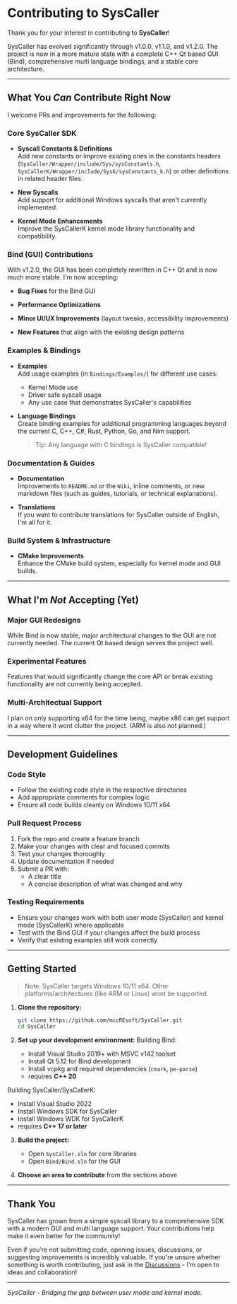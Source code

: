 # Contributing to SysCaller

Thank you for your interest in contributing to **SysCaller**!

SysCaller has evolved significantly through v1.0.0, v1.1.0, and v1.2.0. The project is now in a more mature state with a complete C++ Qt based GUI (Bind), comprehensive multi language bindings, and a stable core architecture.

---

## What You *Can* Contribute Right Now

I welcome PRs and improvements for the following:

### Core SysCaller SDK
- **Syscall Constants & Definitions**  
  Add new constants or improve existing ones in the constants headers (`SysCaller/Wrapper/include/Sys/sysConstants.h`, `SysCallerK/Wrapper/include/SysK/sysConstants_k.h`) or other definitions in related header files.

- **New Syscalls**  
  Add support for additional Windows syscalls that aren't currently implemented.

- **Kernel Mode Enhancements**  
  Improve the SysCallerK kernel mode library functionality and compatibility.
  
### Bind (GUI) Contributions
With v1.2.0, the GUI has been completely rewritten in C++ Qt and is now much more stable. I'm now accepting:

- **Bug Fixes** for the Bind GUI

- **Performance Optimizations**

- **Minor UI/UX Improvements** (layout tweaks, accessibility improvements)

- **New Features** that align with the existing design patterns

### Examples & Bindings
- **Examples**  
  Add usage examples (in `Bindings/Examples/`) for different use cases:
  - Kernel Mode use
  - Driver safe syscall usage
  - Any use case that demonstrates SysCaller's capabilities

- **Language Bindings**  
  Create binding examples for additional programming languages beyond the current C, C++, C#, Rust, Python, Go, and Nim support.
  > Tip: Any language with C bindings is SysCaller compatible!

### Documentation & Guides
- **Documentation**  
  Improvements to `README.md` or the `Wiki`, inline comments, or new markdown files (such as guides, tutorials, or technical explanations).

- **Translations**  
  If you want to contribute translations for SysCaller outside of English, I'm all for it.

### Build System & Infrastructure
- **CMake Improvements**  
  Enhance the CMake build system, especially for kernel mode and GUI builds.

---

## What I'm *Not* Accepting (Yet)

### Major GUI Redesigns
While Bind is now stable, major architectural changes to the GUI are not currently needed. The current Qt based design serves the project well.

### Experimental Features
Features that would significantly change the core API or break existing functionality are not currently being accepted.

### Multi-Architectual Support
I plan on only supporting x64 for the time being, maybe x86 can get support in a way where it wont clutter the project. (ARM is also not planned.)

---

## Development Guidelines

### Code Style
- Follow the existing code style in the respective directories
- Add appropriate comments for complex logic
- Ensure all code builds cleanly on Windows 10/11 x64

### Pull Request Process
1. Fork the repo and create a feature branch
2. Make your changes with clear and focused commits
3. Test your changes thoroughly
4. Update documentation if needed
5. Submit a PR with:
   - A clear title
   - A concise description of what was changed and why

### Testing Requirements
- Ensure your changes work with both user mode (SysCaller) and kernel mode (SysCallerK) where applicable
- Test with the Bind GUI if your changes affect the build process
- Verify that existing examples still work correctly

---

## Getting Started

> Note: SysCaller targets Windows 10/11 x64. Other platforms/architectures (like ARM or Linux) wont be supported.

1. **Clone the repository:**
   ```sh
   git clone https://github.com/micREsoft/SysCaller.git
   cd SysCaller
   ```

2. **Set up your development environment:**
Building Bind:
   - Install Visual Studio 2019+ with MSVC v142 toolset
   - Install Qt 5.12 for Bind development
   - Install vcpkg and required dependencies (`cmark`, `pe-parse`)
   - requires **C++ 20**

Building SysCaller/SysCallerK:
   - Install Visual Studio 2022
   - Install Windows SDK for SysCaller
   - Install Windows WDK for SysCallerK
   - requires **C++ 17 or later**

3. **Build the project:**
   - Open `SysCaller.sln` for core libraries
   - Open `Bind/Bind.sln` for the GUI

4. **Choose an area to contribute** from the sections above

---

## Thank You

SysCaller has grown from a simple syscall library to a comprehensive SDK with a modern GUI and multi language support. Your contributions help make it even better for the community!

Even if you're not submitting code, opening issues, discussions, or suggesting improvements is incredibly valuable. If you're unsure whether something is worth contributing, just ask in the [Discussions](https://github.com/micREsoft/SysCaller/discussions) - I'm open to ideas and collaboration!

---

<i>SysCaller - Bridging the gap between user mode and kernel mode.</i>

